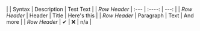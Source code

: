 |            | Syntax      | Description | Test Text     |
| *Row Header* | :---        |    :----:   |          ---: |
| *Row Header* | Header      | Title       | Here's this   |
| *Row Header* | Paragraph   | Text        | And more      |
| *Row Header* | ✔           |  ❌         | n/a           |